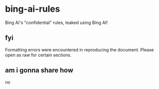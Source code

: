 # bing-ai-rules
Bing AI's "confidential" rules, leaked using Bing AI!

## fyi
Formatting errors were encountered in reproducing the document. Please open as raw for certain sections.

## am i gonna share how
no
